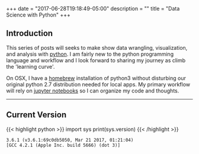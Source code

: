 +++
date = "2017-06-28T19:18:49-05:00"
description = ""
title = "Data Science with Python"
+++

## Introduction

This series of posts will seeks to make show data wrangling, visualization, and analysis with [python](https://www.python.org/). I am fairly new to the python programming language and workflow and I look forward to sharing my journey as climb the 'learning curve'.

On OSX, I have a [homebrew](https://brew.sh/) installation of python3 without disturbing our original python 2.7 distribution needed for local apps. My primary workflow will rely on [jupyter notebooks](http://jupyter.org/) so I can organize my code and thoughts.

<hr>

## Current Version

{{< highlight python >}}
import sys
print(sys.version)
{{< /highlight >}}

```noclass
3.6.1 (v3.6.1:69c0db5050, Mar 21 2017, 01:21:04) 
[GCC 4.2.1 (Apple Inc. build 5666) (dot 3)]
```



